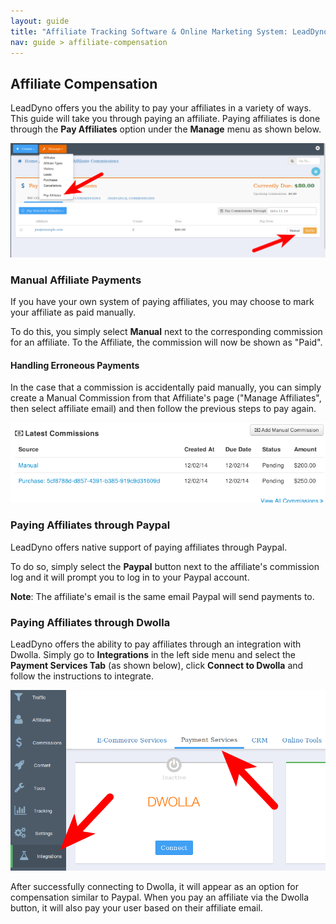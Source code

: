 ```yaml
---
layout: guide
title: "Affiliate Tracking Software & Online Marketing System: LeadDyno"
nav: guide > affiliate-compensation
---
```


## Affiliate Compensation

LeadDyno offers you the ability to pay your affiliates in a variety of ways. This guide will take you through paying an affiliate. Paying affiliates is done through the __Pay Affiliates__ option under the __Manage__ menu as shown below.

![Pay Affiliate Screen](/img/pay-affiliate.png)

### Manual Affiliate Payments

If you have your own system of paying affiliates, you may choose to mark your affiliate as paid manually. 

To do this, you simply select __Manual__ next to the corresponding commission for an affiliate. To the Affiliate, the commission will now be shown as "Paid". 

#### Handling Erroneous Payments

In the case that a commission is accidentally paid manually, you can simply create a Manual Commission from that Affiliate's page ("Manage Affiliates", then select affiliate email) and then follow the previous steps to pay again. 

![Manual Commission](/img/manual-comm.png)

### Paying Affiliates through Paypal

LeadDyno offers native support of paying affiliates through Paypal.

To do so, simply select the __Paypal__ button next to the affiliate's commission log and it will prompt you to log in to your Paypal account. 

__Note__: The affiliate's email is the same email Paypal will send payments to. 

### Paying Affiliates through Dwolla

LeadDyno offers the ability to pay affiliates through an integration with Dwolla. Simply go to __Integrations__ in the left side menu and select the __Payment Services Tab__ (as shown below), click __Connect to Dwolla__ and follow the instructions to integrate.

![Payment Services Page](/img/pay-services.png)

After successfully connecting to Dwolla, it will appear as an option for compensation similar to Paypal. When you pay an affiliate via the Dwolla button, it will also pay your user based on their affiliate email. 
